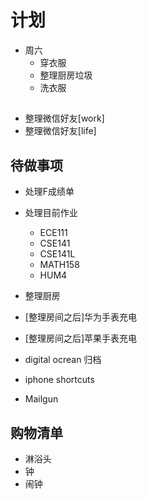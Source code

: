 # 计划
- 周六
  - 穿衣服
  - 整理厨房垃圾
  - 洗衣服

## 
- 整理微信好友[work]
- 整理微信好友[life]

## 待做事项
- 处理F成绩单
- 处理目前作业
  - ECE111
  - CSE141
  - CSE141L
  - MATH158
  - HUM4
- 整理厨房

- [整理房间之后]华为手表充电
- [整理房间之后]苹果手表充电
- digital ocrean 归档
- iphone shortcuts
- Mailgun

## 购物清单
- 淋浴头
- 钟
- 闹钟